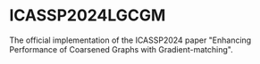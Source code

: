 # ICASSP2024LGCGM

The official implementation of the ICASSP2024 paper "Enhancing Performance of Coarsened Graphs with Gradient-matching".

